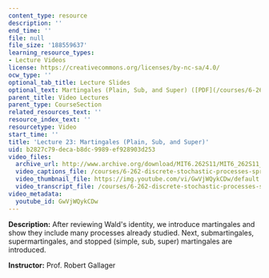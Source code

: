 ```yaml
---
content_type: resource
description: ''
end_time: ''
file: null
file_size: '188559637'
learning_resource_types:
- Lecture Videos
license: https://creativecommons.org/licenses/by-nc-sa/4.0/
ocw_type: ''
optional_tab_title: Lecture Slides
optional_text: Martingales (Plain, Sub, and Super) ([PDF](/courses/6-262-discrete-stochastic-processes-spring-2011/resources/mit6_262s11_lec23))
parent_title: Video Lectures
parent_type: CourseSection
related_resources_text: ''
resource_index_text: ''
resourcetype: Video
start_time: ''
title: 'Lecture 23: Martingales (Plain, Sub, and Super)'
uid: b2827c79-deca-b8dc-9989-ef928903d253
video_files:
  archive_url: http://www.archive.org/download/MIT6.262S11/MIT6_262S11_lec23_300k.mp4
  video_captions_file: /courses/6-262-discrete-stochastic-processes-spring-2011/05c33647b5295d3ab558a6821c4cb12a_GwVjWQykCDw.vtt
  video_thumbnail_file: https://img.youtube.com/vi/GwVjWQykCDw/default.jpg
  video_transcript_file: /courses/6-262-discrete-stochastic-processes-spring-2011/53611052fee2195f4342dad6c473d68a_GwVjWQykCDw.pdf
video_metadata:
  youtube_id: GwVjWQykCDw
---
```


**Description:** After reviewing Wald's identity, we introduce martingales and show they include many processes already studied. Next, submartingales, supermartingales, and stopped (simple, sub, super) martingales are introduced.

**Instructor:** Prof. Robert Gallager

